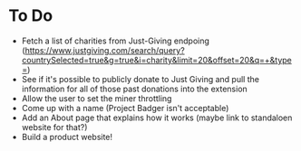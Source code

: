 # To Do

- Fetch a list of charities from Just-Giving endpoing (https://www.justgiving.com/search/query?countrySelected=true&g=true&i=charity&limit=20&offset=20&q=+&type=)
- See if it's possible to publicly donate to Just Giving and pull the information for all of those past donations into the extension
- Allow the user to set the miner throttling
- Come up with a name (Project Badger isn't acceptable)
- Add an About page that explains how it works (maybe link to standaloen website for that?)
- Build a product website!
